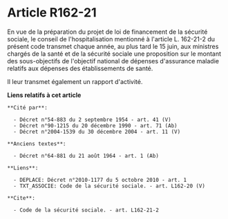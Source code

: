 # Article R162-21

En vue de la préparation du projet de loi de financement de la sécurité sociale, le conseil de l'hospitalisation mentionné à
l'article L. 162-21-2 du présent code transmet chaque année, au plus tard le 15 juin, aux ministres chargés de la santé et de
la sécurité sociale une proposition sur le montant des sous-objectifs de l'objectif national de dépenses d'assurance maladie
relatifs aux dépenses des établissements de santé.

Il leur transmet également un rapport d'activité.

**Liens relatifs à cet article**

	**Cité par**:

	  - Décret n°54-883 du 2 septembre 1954 - art. 41 (V)
	  - Décret n°90-1215 du 20 décembre 1990 - art. 71 (Ab)
	  - Décret n°2004-1539 du 30 décembre 2004 - art. 11 (V)

	**Anciens textes**:

	  - Décret n°64-881 du 21 août 1964 - art. 1 (Ab)

	**Liens**:

	  - DEPLACE: Décret n°2010-1177 du 5 octobre 2010 - art. 1
	  - TXT_ASSOCIE: Code de la sécurité sociale. - art. L162-20 (V)

	**Cite**:

	  - Code de la sécurité sociale. - art. L162-21-2
